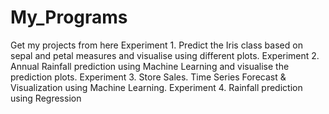 # My_Programs
Get my projects from here
Experiment 1.  Predict the Iris class based on sepal and petal measures and visualise using different plots. 
Experiment 2. Annual Rainfall prediction using Machine Learning and visualise the prediction plots.
Experiment 3. Store Sales. Time Series Forecast & Visualization using Machine Learning.
Experiment 4. Rainfall prediction using Regression
